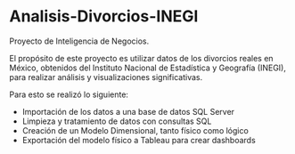 # Analisis-Divorcios-INEGI
 Proyecto de Inteligencia de Negocios.

 El propósito de este proyecto es utilizar datos de los divorcios reales en México, obtenidos del Instituto Nacional de Estadística y Geografía (INEGI), para realizar análisis y visualizaciones significativas. 

 Para esto se realizó lo siguiente:
 
 * Importación de los datos a una base de datos SQL Server
 * Limpieza y tratamiento de datos con consultas SQL
 * Creación de un Modelo Dimensional, tanto físico como lógico
 * Exportación del modelo físico a Tableau para crear dashboards
